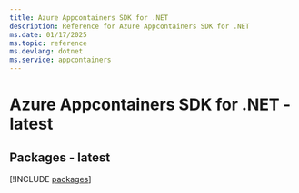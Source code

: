 ```yaml
---
title: Azure Appcontainers SDK for .NET
description: Reference for Azure Appcontainers SDK for .NET
ms.date: 01/17/2025
ms.topic: reference
ms.devlang: dotnet
ms.service: appcontainers
---
```

# Azure Appcontainers SDK for .NET - latest
## Packages - latest
[!INCLUDE [packages](appcontainers-index.md)]